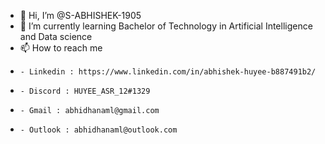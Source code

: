 - 👋 Hi, I’m @S-ABHISHEK-1905
- 🌱 I’m currently learning Bachelor of Technology in Artificial Intelligence and Data science
- 📫 How to reach me 
-     - Linkedin : https://www.linkedin.com/in/abhishek-huyee-b887491b2/
-     - Discord : HUYEE_ASR_12#1329
-     - Gmail : abhidhanaml@gmail.com
-     - Outlook : abhidhanaml@outlook.com

<!---
S-ABHISHEK-1905/S-ABHISHEK-1905 is a ✨ special ✨ repository because its `README.md` (this file) appears on your GitHub profile.
You can click the Preview link to take a look at your changes.
--->
